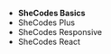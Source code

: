 <ul>
  <strong>
  <li>
    SheCodes Basics
  </li>
  </strong>
  
  <li>
    SheCodes Plus
  </li>
  <li>
    SheCodes Responsive
  </li>
  <li>
    SheCodes React
  </li>
</ul>
